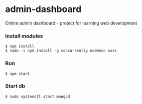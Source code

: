 # admin-dashboard
Online admin dashboard - project for learning web development

### Install modules
```
$ npm install
$ sudo -i npm install -g concurrently nodemon sass
```

### Run
```
$ npm start
```

### Start db
```
$ sudo systemctl start mongod
```
